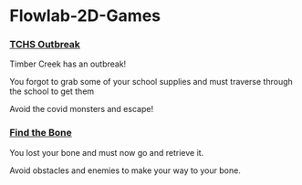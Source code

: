 # Flowlab-2D-Games

### [TCHS Outbreak](https://flowlab.io/game/play/1528883)

Timber Creek has an outbreak!

You forgot to grab some of your school supplies and must traverse through 
the school to get them

Avoid the covid monsters and escape!

### [Find the Bone](https://flowlab.io/game/play/1476243)

You lost your bone and must now go and retrieve it.

Avoid obstacles and enemies to make your way to your bone.
